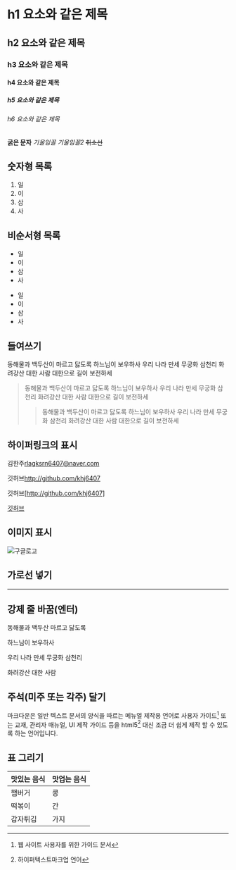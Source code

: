 # h1 요소와 같은 제목
## h2 요소와 같은 제목
### h3 요소와 같은 제목
#### h4 요소와 같은 제목
##### h5 요소와 같은 제목
###### h6 요소와 같은 제목
**굵은 문자**
_기울임꼴_
*기울임꼴2*
~~취소선~~

## 숫자형 목록
1. 일
2. 이
3. 삼
4. 사

## 비순서형 목록
* 일
* 이
* 삼
* 사

- 일
- 이
- 삼
- 사

## 들여쓰기
동해물과 백두산이 마르고 닳도록 하느님이 보우하사 우리 나라 만세 무궁화 삼천리 화려강산 대한 사람 대한으로 길이 보전하세
>동해물과 백두산이 마르고 닳도록 하느님이 보우하사 우리 나라 만세 무궁화 삼천리 화려강산 대한 사람 대한으로 길이 보전하세
>>동해물과 백두산이 마르고 닳도록 하느님이 보우하사 우리 나라 만세 무궁화 삼천리 화려강산 대한 사람 대한으로 길이 보전하세

## 하이퍼링크의 표시
김한주<rlagksrn6407@naver.com>

깃허브<http://github.com/khj6407>

깃허브[http://github.com/khj6407]

[깃허브](http://github.com/khj6407)

## 이미지 표시

![구글로고](http://www.google.co.kr/images/srpr/logo11w.png)

## 가로선 넣기
---

## 강제 줄 바꿈(엔터)
동해물과 백두산 마르고 닳도록

하느님이 보우하사

우리 나라 만세 무궁화 삼천리

화려강산 대한 사람

## 주석(미주 또는 각주) 달기
마크다운은 일반 텍스트 문서의 양식을 따르는 메뉴얼 제작용 언어로 사용자 가이드[^1] 또는 교재, 관리자 매뉴얼, UI 제작 가이드 등을 html5[^2] 대신 조금 더 쉽게 제작 할 수 있도록 하는 언어입니다.
 [^1]:웹 사이트 사용자를 위한 가이드 문서
[^2]:하이퍼텍스트마크업 언어

## 표 그리기
| 맛있는 음식 | 맛업는 음식 |
| ------ | ------ |
| 햄버거    | 콩      |
| 떡볶이    | 간      |
| 감자튀김   | 가지     |